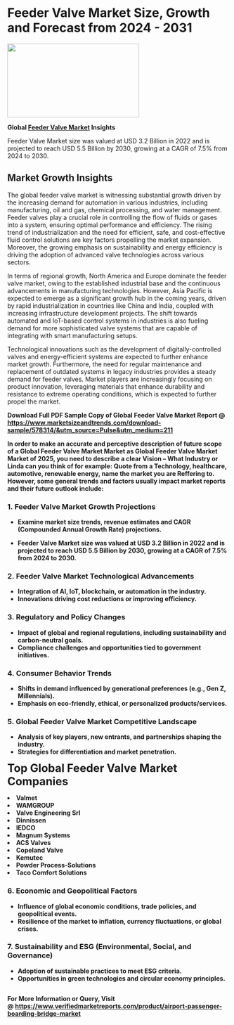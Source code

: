 <H1>Feeder Valve Market Size, Growth and Forecast from 2024 - 2031</H1><img class="aligncenter size-medium wp-image-584254" src="https://thirdeyenews.in/wp-content/uploads/2024/09/Global-Market-Research-300x168.jpeg" alt="" width="300" height="168" /><p><strong>Global&nbsp;<a href="https://www.marketsizeandtrends.com/download-sample/578314/&amp;utm_source=Pulse&amp;utm_medium=211">Feeder Valve Market</a> Insights</strong></p><p>Feeder Valve Market size was valued at USD 3.2 Billion in 2022 and is projected to reach USD 5.5 Billion by 2030, growing at a CAGR of 7.5% from 2024 to 2030.</p><p><h2>Market Growth Insights</h2> <p>The global feeder valve market is witnessing substantial growth driven by the increasing demand for automation in various industries, including manufacturing, oil and gas, chemical processing, and water management. Feeder valves play a crucial role in controlling the flow of fluids or gases into a system, ensuring optimal performance and efficiency. The rising trend of industrialization and the need for efficient, safe, and cost-effective fluid control solutions are key factors propelling the market expansion. Moreover, the growing emphasis on sustainability and energy efficiency is driving the adoption of advanced valve technologies across various sectors.</p> <p><strong></strong></p> <p>In terms of regional growth, North America and Europe dominate the feeder valve market, owing to the established industrial base and the continuous advancements in manufacturing technologies. However, Asia Pacific is expected to emerge as a significant growth hub in the coming years, driven by rapid industrialization in countries like China and India, coupled with increasing infrastructure development projects. The shift towards automated and IoT-based control systems in industries is also fueling demand for more sophisticated valve systems that are capable of integrating with smart manufacturing setups.</p> <p>Technological innovations such as the development of digitally-controlled valves and energy-efficient systems are expected to further enhance market growth. Furthermore, the need for regular maintenance and replacement of outdated systems in legacy industries provides a steady demand for feeder valves. Market players are increasingly focusing on product innovation, leveraging materials that enhance durability and resistance to extreme operating conditions, which is expected to further propel the market.</p> <p><strong></p><p><span class=""><strong>Download Full PDF Sample Copy of Global Feeder Valve Market Report</strong> @ <a href="https://www.marketsizeandtrends.com/download-sample/578314/&amp;utm_source=Pulse&amp;utm_medium=211" target="_blank">https://www.marketsizeandtrends.com/download-sample/578314/&amp;utm_source=Pulse&amp;utm_medium=211</a></span></p><p>In order to make an accurate and perceptive description of future scope of a Global&nbsp;Feeder Valve Market Market as Global&nbsp;Feeder Valve Market Market of 2025, you need to describe a clear Vision &ndash; What Industry or Linda can you think of for example: Quote from a Technology, healthcare, automotive, renewable energy, name the market you are Reffering to. However, some general trends and factors usually impact market reports and their future outlook include:</p><h3>1.&nbsp;<strong>Feeder Valve Market Growth Projections</strong></h3><ul><li>Examine market size trends, revenue estimates and CAGR (Compounded Annual Growth Rate) projections.</li><li><p>Feeder Valve Market size was valued at USD 3.2 Billion in 2022 and is projected to reach USD 5.5 Billion by 2030, growing at a CAGR of 7.5% from 2024 to 2030.</p></li></ul><h3>2.&nbsp;<strong>Feeder Valve Market Technological Advancements</strong></h3><ul><li>Integration of AI, IoT, blockchain, or automation in the industry.</li><li>Innovations driving cost reductions or improving efficiency.</li></ul><h3>3.&nbsp;<strong>Regulatory and Policy Changes</strong></h3><ul><li>Impact of global and regional regulations, including sustainability and carbon-neutral goals.</li><li>Compliance challenges and opportunities tied to government initiatives.</li></ul><h3>4.&nbsp;<strong>Consumer Behavior Trends</strong></h3><ul><li>Shifts in demand influenced by generational preferences (e.g., Gen Z, Millennials).</li><li>Emphasis on eco-friendly, ethical, or personalized products/services.</li></ul><h3>5.&nbsp;<strong>Global Feeder Valve Market Competitive Landscape</strong></h3><ul><li>Analysis of key players, new entrants, and partnerships shaping the industry.</li><li>Strategies for differentiation and market penetration.</li></ul><p data-pm-slice="1 1 []"><span style="color: inherit; font-family: inherit; font-size: 25px;">Top Global Feeder Valve Market Companies</span></p><div class="" data-test-id=""><p><li>Valmet</li><li> WAMGROUP</li><li> Valve Engineering Srl</li><li> Dinnissen</li><li> IEDCO</li><li> Magnum Systems</li><li> ACS Valves</li><li> Copeland Valve</li><li> Kemutec</li><li> Powder Process-Solutions</li><li> Taco Comfort Solutions</li></p></div><h3>6.&nbsp;<strong>Economic and Geopolitical Factors</strong></h3><ul><li>Influence of global economic conditions, trade policies, and geopolitical events.</li><li>Resilience of the market to inflation, currency fluctuations, or global crises.</li></ul><h3>7.&nbsp;<strong>Sustainability and ESG (Environmental, Social, and Governance)</strong></h3><ul><li>Adoption of sustainable practices to meet ESG criteria.</li><li>Opportunities in green technologies and circular economy principles.</li></ul><h2><strong style="font-size: 14px;">For More Information or Query, Visit @&nbsp;</strong><a style="background-color: #ffffff; font-size: 14px;" href="https://www.marketsizeandtrends.com/report/feeder-valve-market/" target="_blank">https://www.verifiedmarketreports.com/product/airport-passenger-boarding-bridge-market</a></h2>
